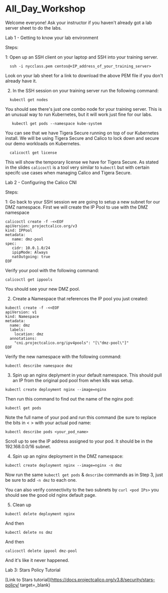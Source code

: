 # All_Day_Workshop

Welcome everyone! Ask your instructor if you haven't already got a lab server sheet to do the labs.

Lab 1 - Getting to know your lab environment

Steps:

1: Open up an SSH client on your laptop and SSH into your training server.
  ```
    ssh -i nycclass.pem centos@<IP_address_of_your_training_server>
  ```
   Look on your lab sheet for a link to download the above PEM file if you don't already have it.
   
2. In the SSH session on your training server run the following command:
```
  kubectl get nodes
```
   You should see there's just one combo node for your training server. This is an unusual way to run Kubernetes, but it will work just fine for our labs.
```
   kubectl get pods --namespace kube-system
```
   You can see that we have Tigera Secure running on top of our Kubernetes install. We will be using Tigera Secure and Calico to lock down and secure our demo workloads on Kubernetes.
```
  calicoctl get license
```
   This will show the temporary license we have for Tigera Secure. As stated in the slides ```calicoctl``` is a tool very similar to ```kubectl``` but with certain specifc use cases when managing Calico and Tigera Secure. 

Lab 2 - Configuring the Calico CNI

Steps:

1: Go back to your SSH session we are going to setup a new subnet for our DMZ namespace. First we will create the IP Pool to use with the DMZ namespace

```
calicoctl create -f -<<EOF
apiVersion: projectcalico.org/v3
kind: IPPool
metadata:
   name: dmz-pool
spec:
   cidr: 10.0.1.0/24
   ipipMode: Always
   natOutgoing: true
EOF
```
Verify your pool with the following command:
```
calicoctl get ippools
``` 
You should see your new DMZ pool.

2. Create a Namespace that references the IP pool you just created:

```
kubectl create -f -<<EOF
apiVersion: v1
kind: Namespace
metadata:
  name: dmz
  labels:
    location: dmz
  annotations:
    "cni.projectcalico.org/ipv4pools": "[\"dmz-pool\"]"
EOF
```
Verify the new namespace with the following command:
```
kubectl describe namespace dmz
```
3. Spin up an nginx deplyment in your default namespace. This should pull an IP from the original pod pool from when k8s was setup. 
```
kubectl create deployment nginx --image=nginx
```
Then run this command to find out the name of the nginx pod:
```
kubectl get pods
```
Note the full name of your pod and run this command (be sure to replace the bits in < > with your actual pod name:
```
kubectl describe pods <your_pod_name>
```
Scroll up to see the IP address assigned to your pod. It should be in the 192.168.0.0/16 subnet.

4. Spin up an nginx deployment in the DMZ namespace:
```
kubectl create deployment nginx --image=nginx -n dmz
```
Now run the same ```kubectl get pods``` & ```describe``` commands as in Step 3, just be sure to add ```-n dmz``` to each one.

You can also verify connectivity to the two subnets by ```curl <pod IPs>``` you should see the good old nginx default page.

5. Clean up 

```
kubectl delete deployment nginx
```
And then
```
kubectl delete ns dmz
```
And then
```
calicoctl delete ippool dmz-pool
```
And it's like it never happened. 

Lab 3: Stars Policy Tutorial

[Link to Stars tutorial](https://docs.projectcalico.org/v3.8/security/stars-policy/ target=_blank)

